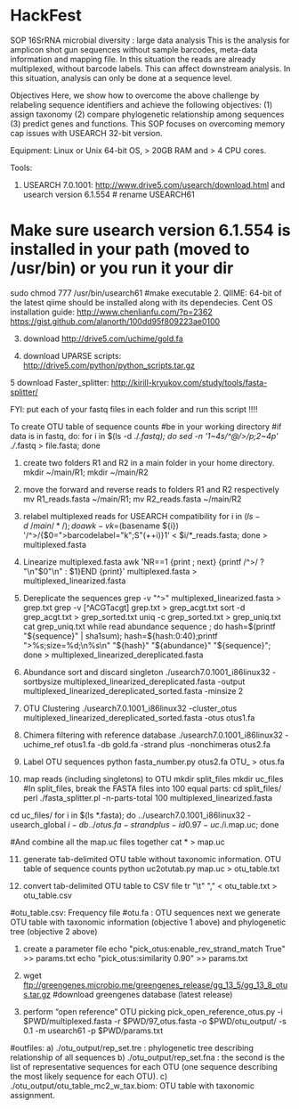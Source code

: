 # HackFest
SOP 16SrRNA microbial diversity : large data analysis
This is the analysis for amplicon shot gun sequences without sample barcodes, meta-data information and mapping file. In this situation the reads are already multiplexed, without barcode labels. This can affect downstream analysis. In this situation, analysis can only be done at a sequence level.

Objectives
Here, we show how to overcome the above challenge by relabeling sequence identifiers and achieve  the following objectives: (1) assign taxonomy (2) compare phylogenetic relationship among sequences (3) predict genes and functions. This SOP focuses on overcoming memory cap issues with USEARCH 32-bit version.

Equipment:
Linux or Unix 64-bit OS, > 20GB RAM and > 4 CPU cores.

Tools:
1. USEARCH 7.0.1001: http://www.drive5.com/usearch/download.html and 
    usearch version 6.1.554 # rename USEARCH61
# Make sure usearch version 6.1.554 is installed in your path (moved to /usr/bin) or you run it your dir
sudo chmod 777 /usr/bin/usearch61  #make executable 
2. QIIME: 64-bit of the latest qiime should be installed along with its dependecies.
   Cent OS installation guide: http://www.chenlianfu.com/?p=2362          https://gist.github.com/alanorth/100dd95f809223ae0100

3. download http://drive5.com/uchime/gold.fa

4. download UPARSE scripts: http://drive5.com/python/python_scripts.tar.gz

5 download Faster_splitter: http://kirill-kryukov.com/study/tools/fasta-splitter/ 

FYI: put each of your fastq files in each folder and run this script !!!!

To create OTU table of sequence counts
#be in your working directory
#if data is in fastq, do:
for i in $(ls -d ./*.fastq); do sed -n '1~4s/^@/>/p;2~4p' ./*.fastq > file.fasta; done

1. create two folders R1 and R2 in a main folder in your home directory.
    mkdir ~/main/R1; mkdir ~/main/R2

2. move the forward and reverse reads to folders R1 and R2 respectively
    mv R1_reads.fasta ~/main/R1; mv R2_reads.fasta ~/main/R2

3. relabel multiplexed reads for USEARCH compatibility
for i in $(ls -d ~/main/*/); do awk -v k=$(basename ${i}) '/^>/{$0=">barcodelabel="k";S"(++i)}1' < $i/*_reads.fasta; done > multiplexed.fasta

4. Linearize multiplexed.fasta
    awk 'NR==1 {print ; next} {printf /^>/ ? "\n"$0"\n" : $1}END {print}' multiplexed.fasta > multiplexed_linearized.fasta





5. Dereplicate the sequences
     grep -v "^>" multiplexed_linearized.fasta > grep.txt
     grep -v [^ACGTacgt] grep.txt > grep_acgt.txt
     sort -d grep_acgt.txt > grep_sorted.txt
     uniq -c grep_sorted.txt > grep_uniq.txt
     cat grep_uniq.txt while read abundance sequence ;
     do hash=$(printf "${sequence}" | sha1sum);
     hash=${hash:0:40};printf ">%s;size=%d;\n%s\n" "${hash}" "${abundance}" "${sequence}";
     done      > multiplexed_linearized_dereplicated.fasta


6. Abundance sort and discard singleton
./usearch7.0.1001_i86linux32 -sortbysize multiplexed_linearized_dereplicated.fasta -output multiplexed_linearized_dereplicated_sorted.fasta -minsize 2

7. OTU Clustering
./usearch7.0.1001_i86linux32 -cluster_otus multiplexed_linearized_dereplicated_sorted.fasta -otus otus1.fa

8. Chimera filtering with reference database
    ./usearch7.0.1001_i86linux32  -uchime_ref otus1.fa -db gold.fa -strand plus -nonchimeras otus2.fa

9. Label OTU sequences
    python fasta_number.py otus2.fa OTU_ > otus.fa

10. map reads (including singletons) to OTU
      mkdir split_files
     mkdir uc_files
#In split_files, break the FASTA files into 100 equal parts:
     cd split_files/
    perl ./fasta_splitter.pl -n-parts-total 100 multiplexed_linearized.fasta

cd uc_files/
for i in $(ls *.fasta); do ../usearch7.0.1001_i86linux32 -usearch_global $i -db ../otus.fa -strand plus -id 0.97 -uc ./$i.map.uc; done    

#And combine all the map.uc files together 
 cat * > map.uc

11. generate tab-delimited OTU table without taxonomic information. OTU table of sequence counts
      python uc2otutab.py map.uc > otu_table.txt 

12. convert tab-delimited OTU table to CSV file
      tr "\\t" "," < otu_table.txt > otu_table.csv

#otu_table.csv: Frequency file
#otu.fa :      OTU sequences
next we generate OTU table with taxonomic information (objective 1 above) and phylogenetic tree (objective 2 above) 

1. create a parameter file
    echo "pick_otus:enable_rev_strand_match True"  >> params.txt
    echo "pick_otus:similarity 0.90" >> params.txt

2. wget ftp://greengenes.microbio.me/greengenes_release/gg_13_5/gg_13_8_otus.tar.gz 
    #download greengenes database (latest release)

3. perform “open reference” OTU picking
pick_open_reference_otus.py -i $PWD/multiplexed.fasta -r $PWD/97_otus.fasta -o $PWD/otu_output/ -s 0.1  -m usearch61 -p $PWD/params.txt

#outfiles:
a) ./otu_output/rep_set.tre : phylogenetic tree describing relationship of all sequences
b) ./otu_output/rep_set.fna : the second is the list of representative sequences for each OTU (one sequence describing the most likely sequence for each OTU).
c) ./otu_output/otu_table_mc2_w_tax.biom: OTU table with taxonomic assignment.
